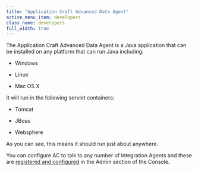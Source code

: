 ```yaml
---
title: "Application Craft Advanced Data Agent"
active_menu_item: developers
class_name: developers
full_width: true
---
```



The Application Craft Advanced Data Agent is a Java application that can be installed on any platform that can run Java including:

 - Windows

 - Linux

 - Mac OS X

It will run in the following servlet containers:

 - Tomcat

 - JBoss

 - Websphere

As you can see, this means it should run just about anywhere.

You can configure AC to talk to any number of Integration Agents and these are [registered and configured](confguring_data_agents_within_.htm) in the Admin section of the Console.

